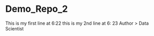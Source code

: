 # Demo_Repo_2

This is my first line at 6:22
this is my 2nd line at 6: 23
Author > <Shiekh Ahmar> Data Scientist
